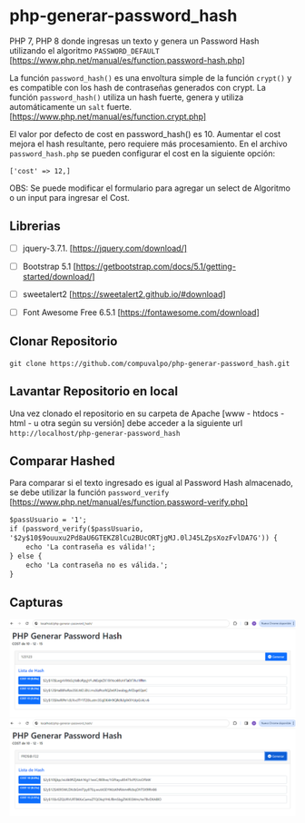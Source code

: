 # php-generar-password_hash
PHP 7, PHP 8 donde ingresas un texto y genera un Password Hash utilizando el algoritmo `PASSWORD_DEFAULT`
[https://www.php.net/manual/es/function.password-hash.php]

La función `password_hash()` es una envoltura simple de la función `crypt()` y es compatible con los hash de contraseñas generados con crypt.
La función `password_hash()` utiliza un hash fuerte, genera y utiliza automáticamente un `salt` fuerte.
[https://www.php.net/manual/es/function.crypt.php]

El valor por defecto de cost en password_hash() es 10. 
Aumentar el cost mejora el hash resultante, pero requiere más procesamiento.
En el archivo `password_hash.php` se pueden configurar el cost en la siguiente opción:
```
['cost' => 12,]
```
OBS: Se puede modificar el formulario para agregar un select de Algoritmo o un input para ingresar el Cost.

## Librerias
- [ ] jquery-3.7.1. [https://jquery.com/download/]
- [ ] Bootstrap 5.1 [https://getbootstrap.com/docs/5.1/getting-started/download/]
- [ ] sweetalert2 [https://sweetalert2.github.io/#download]
- [ ] Font Awesome Free 6.5.1 [https://fontawesome.com/download]


## Clonar Repositorio
```
git clone https://github.com/compuvalpo/php-generar-password_hash.git
```


## Lavantar Repositorio en local
Una vez clonado el repositorio en su carpeta de Apache [www - htdocs - html - u otra según su versión] debe acceder a la siguiente url
`http://localhost/php-generar-password_hash`


## Comparar Hashed
Para comparar si el texto ingresado es igual al Password Hash almacenado, se debe utilizar la función `password_verify` [https://www.php.net/manual/es/function.password-verify.php]
```
$passUsuario = '1';
if (password_verify($passUsuario, '$2y$10$9ouuxu2Pd8aU6GTEKZ8lCu2BUcORTjgMJ.0lJ45LZpsXozFvlDA7G')) {
	echo 'La contraseña es válida!';
} else {
	echo 'La contraseña no es válida.';
}
```

## Capturas
![Ejemplo 1](capturas/ejemplo_1.png)
![Ejemplo 2](capturas/ejemplo_2.png)